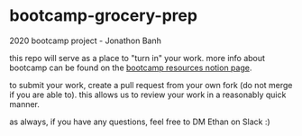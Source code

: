# bootcamp-grocery-prep
2020 bootcamp project - Jonathon Banh

this repo will serve as a place to "turn in" your work. more info about bootcamp can be found on the [bootcamp resources notion page](https://www.notion.so/h4i/Bootcamp-Resources-995537643dec454099abd859d8c02643).

to submit your work, create a pull request from your own fork (do not merge if you are able to). this allows us to review your work in a reasonably quick manner.

as always, if you have any questions, feel free to DM Ethan on Slack :)
